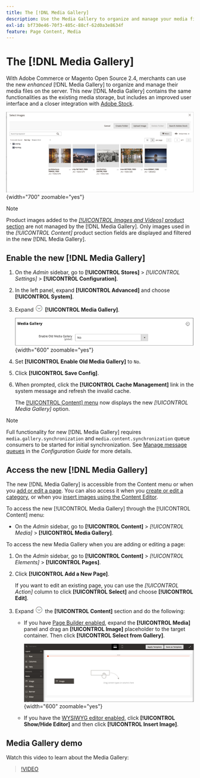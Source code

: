 ```yaml
---
title: The [!DNL Media Gallery]
description: Use the Media Gallery to organize and manage your media files on the server.
exl-id: bf730e46-70f3-405c-88cf-62d0a3e8634f
feature: Page Content, Media
---
```

# The [!DNL Media Gallery]

With Adobe Commerce or Magento Open Source 2.4, merchants can use the new _enhanced_ [!DNL Media Gallery] to organize and manage their media files on the server. This new [!DNL Media Gallery] contains the same functionalities as the existing media storage, but includes an improved user interface and a closer integration with [Adobe Stock][adobe-stock].

![Images displayed in the Media Gallery grid](./assets/media-gallery-grid.png){width="700" zoomable="yes"}

>[!NOTE]
>
>Product images added to the [_[!UICONTROL Images and Videos]_ product section](../catalog/product-image.md#upload-an-image) are not managed by the [!DNL Media Gallery]. Only images used in the _[!UICONTROL Content]_ product section fields are displayed and filtered in the new [!DNL Media Gallery].

## Enable the new [!DNL Media Gallery]

1. On the _Admin_ sidebar, go to **[!UICONTROL Stores]** > _[!UICONTROL Settings]_ > **[!UICONTROL Configuration]**.

1. In the left panel, expand **[!UICONTROL Advanced]** and choose **[!UICONTROL System]**.

1. Expand ![Expansion selector](../assets/icon-display-expand.png) **[!UICONTROL Media Gallery]**.

   ![Advanced configuration - [!DNL Media Gallery]](./assets/system-media-gallery.png){width="600" zoomable="yes"}

1. Set **[!UICONTROL Enable Old Media Gallery]** to `No`.

1. Click **[!UICONTROL Save Config]**.

1. When prompted, click the **[!UICONTROL Cache Management]** link in the system message and refresh the invalid cache.

   The [[!UICONTROL Content] menu](/help/content-design/content-menu.md) now displays the new _[!UICONTROL Media Gallery]_ option.

>[!NOTE]
>
>Full functionality for new [!DNL Media Gallery] requires `media.gallery.synchronization` and `media.content.synchronization` queue consumers to be started for initial synchronization. See [Manage message queues](https://experienceleague.adobe.com/docs/commerce-operations/configuration-guide/message-queues/manage-message-queues.html) in the _Configuration Guide_ for more details.

## Access the new [!DNL Media Gallery]

The new [!DNL Media Gallery] is accessible from the Content menu or when you [add or edit a page](/help/content-design/page-add.md). You can also access it when you [create or edit a category](/help/catalog/category-create.md), or when you [insert images using the Content Editor](/help/content-design/editor-insert-image.md).

To access the new [!UICONTROL Media Gallery] through the [!UICONTROL Content] menu:

- On the _Admin_ sidebar, go to **[!UICONTROL Content]** > _[!UICONTROL Media]_ > **[!UICONTROL Media Gallery]**.

To access the new Media Gallery when you are adding or editing a page:

1. On the _Admin_ sidebar, go to **[!UICONTROL Content]** > _[!UICONTROL Elements]_ > **[!UICONTROL Pages]**.

1. Click **[!UICONTROL Add a New Page]**.

   If you want to edit an existing page, you can use the _[!UICONTROL Action]_ column to click **[!UICONTROL Select]** and choose **[!UICONTROL Edit]**.

1. Expand ![Expansion selector](../assets/icon-display-expand.png) the **[!UICONTROL Content]** section and do the following:

   - If you have [Page Builder enabled](../page-builder/setup.md), expand the **[!UICONTROL Media]** panel and drag an **[!UICONTROL Image]** placeholder to the target container. Then click **[!UICONTROL Select from Gallery]**.

      ![Drag image to stage](./assets/pb-media-image-drag.png){width="600" zoomable="yes"}

   - If you have the [WYSIWYG editor enabled](/help/content-design/editor.md), click **[!UICONTROL Show/Hide Editor]** and then click **[!UICONTROL Insert Image]**.

## Media Gallery demo

Watch this video to learn about the Media Gallery:

>[!VIDEO](https://video.tv.adobe.com/v/343785?quality=12)

[adobe-stock]: https://stock.adobe.com

